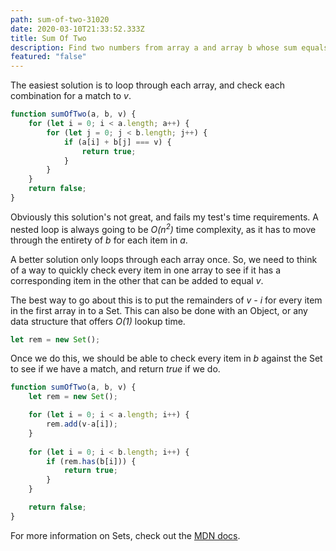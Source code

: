 ```yaml
---
path: sum-of-two-31020
date: 2020-03-10T21:33:52.333Z
title: Sum Of Two
description: Find two numbers from array a and array b whose sum equals v.
featured: "false"
---
```

The easiest solution is to loop through each array, and check each combination for a match to _v_.

```js
function sumOfTwo(a, b, v) {
    for (let i = 0; i < a.length; a++) {
        for (let j = 0; j < b.length; j++) {
            if (a[i] + b[j] === v) {
                return true;
            }
        }
    }
    return false;
}
```

Obviously this solution's not great, and fails my test's time requirements. A nested loop is always going to be _O(n<sup>2</sup>)_ time complexity, as it has to move through the entirety of _b_ for each item in _a_. 

A better solution only loops through each array once. So, we need to think of a way to quickly check every item in one array to see if it has a corresponding item in the other that can be added to equal _v_.

The best way to go about this is to put the remainders of _v - i_ for every item in the first array in to a Set. This can also be done with an Object, or any data structure that offers _O(1)_ lookup time.

```js
let rem = new Set();
```

Once we do this, we should be able to check every item in _b_ against the Set to see if we have a match, and return _true_ if we do. 

```js
function sumOfTwo(a, b, v) {
    let rem = new Set();

    for (let i = 0; i < a.length; i++) {
        rem.add(v-a[i]);
    }
    
    for (let i = 0; i < b.length; i++) {
        if (rem.has(b[i])) {
            return true;
        }
    }

    return false;
}
```

For more information on Sets, check out the [MDN docs](https://developer.mozilla.org/en-US/docs/Web/JavaScript/Reference/Global_Objects/Set).

